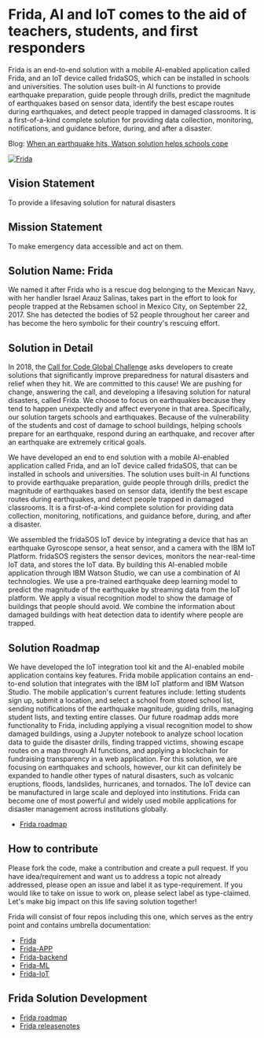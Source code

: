 # Frida, AI and IoT comes to the aid of teachers, students, and first responders

Frida is an end-to-end solution with a mobile AI-enabled application called Frida, and an IoT device called fridaSOS, which can be installed in schools and universities. The solution uses built-in AI functions to provide earthquake preparation, guide people through drills, predict the magnitude of earthquakes based on sensor data, identify the best escape routes during earthquakes, and detect people trapped in damaged classrooms. It is a first-of-a-kind complete solution for providing data collection, monitoring, notifications, and guidance before, during, and after a disaster.


Blog: [When an earthquake hits, Watson solution helps schools cope](https://developer.ibm.com/blogs/2018/10/17/mitigating-earthquakes-in-schools/)

[![Frida](https://img.youtube.com/vi/LE2ZWJ3WUms/0.jpg)](https://www.youtube.com/watch?v=LE2ZWJ3WUms)


## Vision Statement
To provide a lifesaving solution for natural disasters

## Mission Statement
To make emergency data accessible and act on them.

## Solution Name: Frida
We named it after Frida who is a rescue dog belonging to the Mexican Navy, with her handler Israel Arauz Salinas, takes part in the effort to look for people trapped at the Rebsamen school in Mexico City, on September 22, 2017. She has detected the bodies of 52 people throughout her career and has become the hero symbolic for their country's rescuing effort.

## Solution in Detail
In 2018, the [Call for Code Global Challenge](https://callforcode.org/challenge/) asks developers to create solutions that significantly improve preparedness for natural disasters and relief when they hit. We are committed to this cause! We are pushing for change, answering the call, and developing a lifesaving solution for natural disasters, called Frida. We choose to focus on earthquakes because they tend to happen unexpectedly and affect everyone in that area. Specifically, our solution targets schools and earthquakes. Because of the vulnerability of the students and cost of damage to school buildings, helping schools prepare for an earthquake, respond during an earthquake, and recover after an earthquake are extremely critical goals.

We have developed an end to end solution with a mobile AI-enabled application called Frida, and an IoT device called fridaSOS, that can be installed in schools and universities. The solution uses built-in AI functions to provide earthquake preparation, guide people through drills, predict the magnitude of earthquakes based on sensor data, identify the best escape routes during earthquakes, and detect people trapped in damaged classrooms. It is a first-of-a-kind complete solution for providing data collection, monitoring, notifications, and guidance before, during, and after a disaster.

We assembled the fridaSOS IoT device by integrating a device that has an earthquake Gyroscope sensor, a heat sensor, and a camera with the IBM IoT Platform. fridaSOS registers the sensor devices, monitors the near-real-time IoT data, and stores the IoT data. By building this AI-enabled mobile application through IBM Watson Studio, we can use a combination of AI technologies. We use a pre-trained earthquake deep learning model to predict the magnitude of the earthquake by streaming data from the IoT platform. We apply a visual recognition model to show the damage of buildings that people should avoid. We combine the information about damaged buildings with heat detection data to identify where people are trapped. 

## Solution Roadmap
We have developed the IoT integration tool kit and the AI-enabled mobile application contains key features. Frida mobile application contains an end-to-end solution that integrates with the IBM IoT platform and IBM Watson Studio. The mobile application's current features include: letting students sign up, submit a location, and select a school from stored school list, sending notifications of the earthquake magnitude, guiding drills, managing student lists, and texting entire classes. Our future roadmap adds more functionality to Frida, including applying a visual recognition model to show damaged buildings, using a Jupyter notebook to analyze school location data to guide the disaster drills, finding trapped victims, showing escape routes on a map through AI functions, and applying a blockchain for fundraising transparency in a web application. For this solution, we are focusing on earthquakes and schools, however, our kit can definitely be expanded to handle other types of natural disasters, such as volcanic eruptions, floods, landslides, hurricanes, and tornados. The IoT device can be manufactured in large scale and deployed into institutions. Frida can become one of most powerful and widely used mobile applications for disaster management across institutions globally.

- [Frida roadmap](https://github.com/IBM/Frida/blob/master/ROADMAP.md) 

## How to contribute
Please fork the code, make a contribution and create a pull request. If you have idea/requirement and want us to address a topic not already addressed, please open an issue and label it as type-requirement. If you would like to take on issue to work on, please select label as type-claimed. Let's make big impact on this life saving solution together! 

Frida will consist of four repos including this one, which serves as the entry point and contains umbrella documentation:

- [Frida](https://github.com/IBM/Frida) 
- [Frida-APP](https://github.com/IBM/Frida-APP)
- [Frida-backend](https://github.com/IBM/Frida-backend)
- [Frida-ML](https://github.com/IBM/Frida-ML)
- [Frida-IoT](https://github.com/IBM/Frida-IoT)

## Frida Solution Development

- [Frida roadmap](https://github.com/IBM/Frida/blob/master/ROADMAP.md) 
- [Frida releasenotes](https://github.com/IBM/Frida/blob/master/RELEASENOTES.md) 



